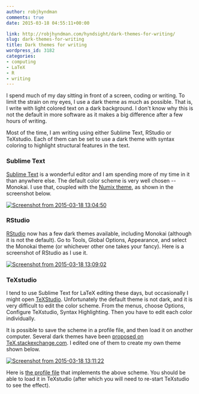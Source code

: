 ```yaml
---
author: robjhyndman
comments: true
date: 2015-03-18 04:55:11+00:00

link: http://robjhyndman.com/hyndsight/dark-themes-for-writing/
slug: dark-themes-for-writing
title: Dark themes for writing
wordpress_id: 3182
categories:
- computing
- LaTeX
- R
- writing
---
```


I spend much of my day sitting in front of a screen, coding or writing. To limit the strain on my eyes, I use a dark theme as much as possible. That is, I write with light colored text on a dark background. I don't know why this is not the default in more software as it makes a big difference after a few hours of writing.

Most of the time, I am writing using either Sublime Text, RStudio or TeXstudio. Each of them can be set to use a dark theme with syntax coloring to highlight structural features in the text.
<!-- more -->



### Sublime Text



[Sublime Text](http://www.sublimetext.com/) is a wonderful editor and I am spending more of my time in it than anywhere else. The default color scheme is very well chosen -- Monokai. I use that, coupled with the [Numix theme](https://packagecontrol.io/packages/Numix%20Theme), as shown in the screenshot below.

[![Screenshot from 2015-03-18 13:04:50](/files/Screenshot-from-2015-03-18-130450.png)](/files/Screenshot-from-2015-03-18-130450.png)



### RStudio



[RStudio](http://www.rstudio.com/) now has a few dark themes available, including Monokai (although it is not the default). Go to Tools, Global Options, Appearance, and select the Monokai theme (or whichever other one takes your fancy). Here is a screenshot of RStudio as I use it.

[![Screenshot from 2015-03-18 13:09:02](/files/Screenshot-from-2015-03-18-130902.png)](/files/Screenshot-from-2015-03-18-130902.png)



### TeXstudio



I tend to use Sublime Text for LaTeX editing these days, but occasionally I might open [TeXStudio](http://texstudio.sourceforge.net/). Unfortunately the default theme is not dark, and it is very difficult to edit the color scheme. From the menus, choose Options, Configure TeXstudio, Syntax Highlighting. Then you have to edit each color individually.

It is possible to save the scheme in a profile file, and then load it on another computer. Several dark themes have been [proposed on TeX.stackexchange.com](http://tex.stackexchange.com/q/108315/143). I edited one of them to create my own theme shown below.

[![Screenshot from 2015-03-18 13:11:22](/files/Screenshot-from-2015-03-18-131122.png)](/files/Screenshot-from-2015-03-18-131122.png)

Here is [the profile file](http://robjhyndman.com/download/rjh.txsprofile) that implements the above scheme. You should be able to load it in TeXstudio (after which you will need to re-start TeXstudio to see the effect).
